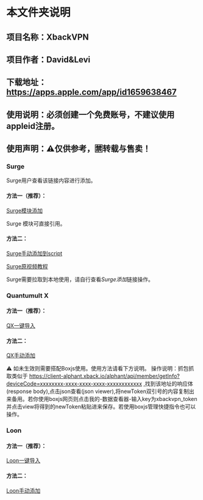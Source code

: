 # 本文件夹说明
## 项目名称：XbackVPN
## 项目作者：David&Levi
## 下载地址：https://apps.apple.com/app/id1659638467
## 使用说明：必须创建一个免费账号，不建议使用appleid注册。
## 使用声明：⚠️仅供参考，🈲️转载与售卖！

### Surge
Surge用户查看该链接内容进行添加。

#### 方法一（推荐）：
[Surge模块添加](https://raw.githubusercontent.com/czy13724/Quantumult-X/main/temporary/xbackvpn/surgexback.sgmodule)

Surge 模块可直接引用。

#### 方法二：
[Surge手动添加到script](https://raw.githubusercontent.com/czy13724/Quantumult-X/main/temporary/xbackvpn/surgexback.js)

[Surge原视频教程](https://raw.githubusercontent.com/czy13724/Quantumult-X/main/temporary/xbackvpn/Surge%E8%A7%A3%E9%94%81xbackvpn.mp4)

Surge需要拉取到本地使用，请自行查看*Surge添加*链接操作。


### Quantumult X

#### 方法一（推荐）：
[QX一键导入](https://quantumult.app/x/open-app/add-resource?remote-resource=%7B%0A%20%20%22rewrite_remote%22%20%3A%20%5B%0A%20%20%20%20%22https%3A%2F%2Fraw.githubusercontent.com%2Fczy13724%2FQuantumult-X%2Fmain%2Ftemporary%2Fxbackvpn%2FqxXback.js%2C%20update-interval%3D172800%2C%20opt-parser%3Dtrue%2C%20enabled%3Dfalse%22%0A%20%20%5D%0A%7D)

#### 方法二：
[QX手动添加](https://raw.githubusercontent.com/czy13724/Quantumult-X/main/temporary/xbackvpn/qxXback.js)  

⚠️ 如未生效则需要搭配Boxjs使用。使用方法请看下方说明。
操作说明：抓包抓取类似于 https://client-alphant.xback.io/alphant/api/member/getInfo?deviceCode=xxxxxxxx-xxxx-xxxx-xxxx-xxxxxxxxxxxx ,找到该地址的响应体(response body),点击json查看(json viewer),将newToken双引号的内容复制出来备用。若你使用boxjs网页则点击我的-数据查看器-输入key为xbackvpn_token并点击view将得到的newToken粘贴进来保存。若使用boxjs管理快捷指令也可以操作。

### Loon

#### 方法一（推荐）：
[Loon一键导入](https://www.nsloon.com/openloon/import?plugin=https://raw.githubusercontent.com/czy13724/Quantumult-X/main/temporary/xbackvpn/loonxbackvpn.plugin)

#### 方法二：
[Loon手动添加](https://raw.githubusercontent.com/czy13724/Quantumult-X/main/temporary/xbackvpn/loonxbackvpn.plugin)

